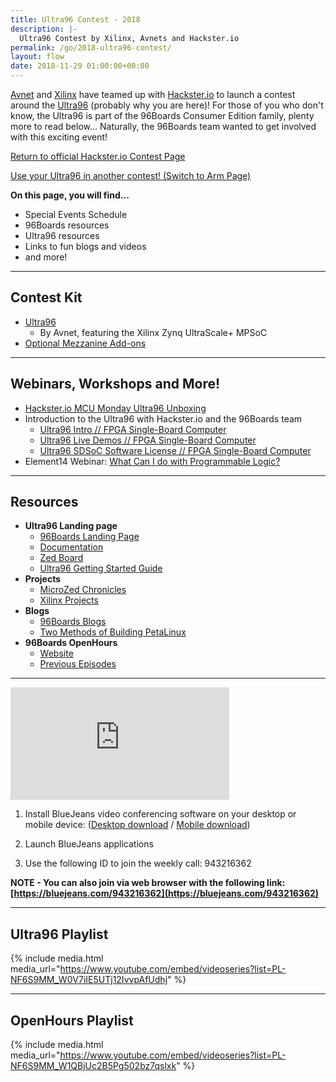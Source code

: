 ```yaml
---
title: Ultra96 Contest - 2018
description: |-
  Ultra96 Contest by Xilinx, Avnets and Hackster.io
permalink: /go/2018-ultra96-contest/
layout: flow
date: 2018-11-29 01:00:00+00:00
---
```


<div class="col-md-6" markdown="1">

[Avnet](https://www.avnet.com/wps/portal/us/) and [Xilinx](https://www.xilinx.com/) have teamed up with [Hackster.io](https://www.hackster.io/) to launch a contest around the [Ultra96](https://www.96boards.org/product/ultra96/) (probably why you are here)! For those of you who don't know, the Ultra96 is part of the 96Boards Consumer Edition family, plenty more to read below... Naturally, the 96Boards team wanted to get involved with this exciting event!

<a href="https://www.hackster.io/contests/ultra96" class="btn blog-read-more-btn center-block">Return to official Hackster.io Contest Page</a>

<a href="https://www.96boards.org/go/2018-arm-contest/" class="btn blog-read-more-btn center-block">Use your Ultra96 in another contest! (Switch to Arm Page)</a>

**On this page, you will find...**

- Special Events Schedule
- 96Boards resources
- Ultra96 resources
- Links to fun blogs and videos
- and more!

---

## Contest Kit

- [Ultra96](https://www.96boards.org/product/ultra96/)
  - By Avnet, featuring the Xilinx Zynq UltraScale+ MPSoC
- [Optional Mezzanine Add-ons](https://www.96boards.org/products/mezzanine/)

---

## Webinars, Workshops and More!

- [Hackster.io MCU Monday Ultra96 Unboxing](https://youtu.be/QA90ClbP4EM)
- Introduction to the Ultra96 with Hackster.io and the 96Boards team
  - [Ultra96 Intro // FPGA Single-Board Computer](https://youtu.be/fVR_YB0qnBQ)
  - [Ultra96 Live Demos // FPGA Single-Board Computer](https://youtu.be/MoCFhOiGj6c)
  - [Ultra96 SDSoC Software License // FPGA Single-Board Computer](https://youtu.be/pdXdKK14xfo)
- Element14 Webinar: [What Can I do with Programmable Logic?](https://www.element14.com/community/docs/DOC-90581/l/webinar-recording-what-can-i-do-with-programmable-logic)

---

## Resources

- **Ultra96 Landing page**
  - [96Boards Landing Page](https://www.96boards.org/product/ultra96/)
  - [Documentation](https://github.com/96boards/documentation)
  - [Zed Board](http://zedboard.org/product/ultra96)
  - [Ultra96 Getting Started Guide](http://zedboard.org/sites/default/files/documentations/Ultra96-GSG-v1_0.pdf)
- **Projects**
  - [MicroZed Chronicles](http://www.microzedchronicles.com/)
  - [Xilinx Projects](https://www.hackster.io/xilinx/projects)
- **Blogs**
  - [96Boards Blogs](https://www.96boards.org/blog/)
  - [Two Methods of Building PetaLinux](https://www.hackster.io/adam-taylor/two-methods-of-building-petalinux-for-the-ultra96-77c8e0)
- **96Boards OpenHours**
  - [Website](https://www.96boards.org/)
  - [Previous Episodes](https://www.youtube.com/playlist?list=PL-NF6S9MM_W1QBjUc2B5Pg502bz7qslxk)

---

</div>
<div class="col-md-6">
<div class="openhours-panel" markdown="1" id="openhours-panel">

<iframe width="350" height="180" src="https://w2.countingdownto.com/2217783" frameborder="0"></iframe>

1. Install BlueJeans video conferencing software on your desktop or mobile device: ([Desktop download](https://www.bluejeans.com/downloads) / [Mobile download](https://www.bluejeans.com/downloads#mobile-tablet))

2. Launch BlueJeans applications

3. Use the following ID to join the weekly call: 943216362

**NOTE - You can also join via web browser with the following link: [https://bluejeans.com/943216362](https://bluejeans.com/943216362)**

---

## Ultra96 Playlist

{% include media.html media_url="https://www.youtube.com/embed/videoseries?list=PL-NF6S9MM_W0V7iIE5UTj12IvvpAfUdhj" %}

---

## OpenHours Playlist

{% include media.html media_url="https://www.youtube.com/embed/videoseries?list=PL-NF6S9MM_W1QBjUc2B5Pg502bz7qslxk" %}

</div>
</div>
